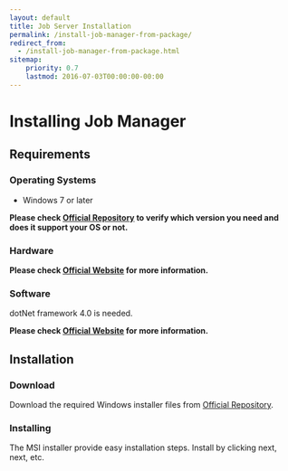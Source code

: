 ```yaml
---
layout: default
title: Job Server Installation
permalink: /install-job-manager-from-package/
redirect_from:
  - /install-job-manager-from-package.html
sitemap:
    priority: 0.7
    lastmod: 2016-07-03T00:00:00-00:00
---
```


# <i class="fa fa-cloud-download"></i> Installing Job Manager

## Requirements

### Operating Systems

*   Windows 7 or later

**Please check [Official Repository](https://ftf-support.fitechforce.com/redmine/projects/job-arranger-for-zabbix/repository) to verify which version you need and does it support your OS or not.**


### Hardware

**Please check [Official Website](http://job-scheduler.fitechforce.com/) for more information.**

### Software

dotNet framework 4.0 is needed.

**Please check [Official Website](http://job-scheduler.fitechforce.com/) for more information.**


## Installation

### Download
Download the required Windows installer files from [Official Repository](https://ftf-support.fitechforce.com/redmine/projects/job-arranger-for-zabbix/repository).

### Installing

The MSI installer provide easy installation steps. Install by clicking next, next, etc.